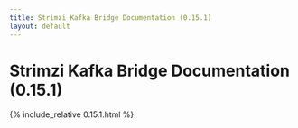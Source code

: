 ```yaml
---
title: Strimzi Kafka Bridge Documentation (0.15.1)
layout: default
---
```


<h1>Strimzi Kafka Bridge Documentation (0.15.1)</h1>

{% include_relative 0.15.1.html %}
